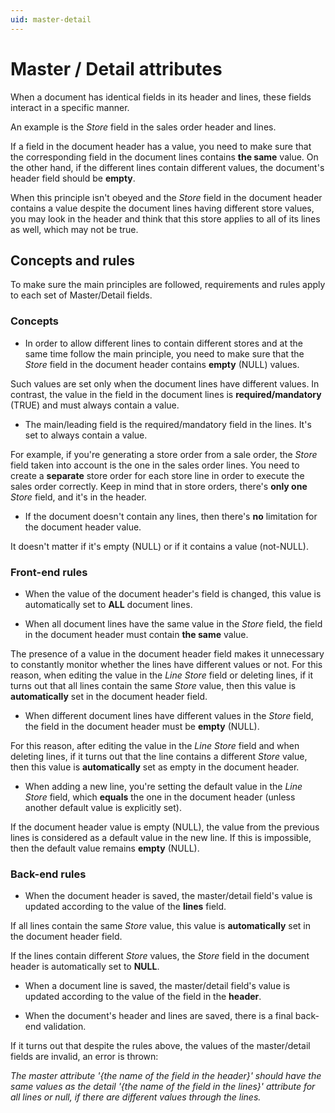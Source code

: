 ```yaml
---
uid: master-detail
---
```


# Master / Detail attributes

When a document has identical fields in its header and lines, these fields interact in a specific manner. 

An example is the *Store* field in the sales order header and lines.

If a field in the document header has a value, you need to make sure that the corresponding field in the document lines contains **the same** value. On the other hand, if the different lines contain different values, the document's header field should be **empty**.

When this principle isn't obeyed and the *Store* field in the document header contains a value despite the document lines having different store values, you may look in the header and think that this store applies to all of its lines as well, which may not be true.

## Concepts and rules

To make sure the main principles are followed, requirements and rules apply to each set of Master/Detail fields. 
### Concepts

- In order to allow different lines to contain different stores and at the same time follow the main principle, you need to make sure that the *Store* field in the document header contains **empty** (NULL) values. 

Such values are set only when the document lines have different values. In contrast, the value in the field in the document lines is **required/mandatory** (TRUE) and must always contain a value.

- The main/leading field is the required/mandatory field in the lines. It's set to always contain a value. 
 
For example, if you're generating a store order from a sale order, the _Store_ field taken into account is the one in the sales order lines. You need to create a **separate** store order for each store line in order to execute the sales order correctly. Keep in mind that in store orders, there's **only one** _Store_ field, and it's in the header.

- If the document doesn't contain any lines, then there's **no** limitation for the document header value. 
 
It doesn't matter if it's empty (NULL) or if it contains a value (not-NULL).
### Front-end rules

- When the value of the document header's field is changed, this value is automatically set to **ALL** document lines.

- When all document lines have the same value in the *Store* field, the field in the document header must contain **the same** value. 
 
The presence of a value in the document header field makes it unnecessary to constantly monitor whether the lines have different values or not. For this reason, when editing the value in the _Line Store_ field or deleting lines, if it turns out that all lines contain the same _Store_ value, then this value is **automatically** set in the document header field.

- When different document lines have different values in the *Store* field, the field in the document header must be **empty** (NULL).

For this reason, after editing the value in the _Line Store_ field and when deleting lines, if it turns out that the line contains a different _Store_ value, then this value is **automatically** set as empty in the document header.

- When adding a new line, you're setting the default value in the _Line Store_ field, which **equals** the one in the document header (unless another default value is explicitly set).
 
If the document header value is empty (NULL), the value from the previous lines is considered as a default value in the new line. If this is impossible, then the default value remains **empty** (NULL).
### Back-end rules

- When the document header is saved, the master/detail field's value is updated according to the value of the **lines** field. 

If all lines contain the same _Store_ value, this value is **automatically** set in the document header field.

If the lines contain different _Store_ values, the *Store* field in the document header is automatically set to **NULL**.

- When а document line is saved, the master/detail field's value is updated according to the value of the field in the **header**. 

- When the document's header and lines are saved, there is a final back-end validation. 
 
If it turns out that despite the rules above, the values of the master/detail fields are invalid, an error is thrown:

*The master attribute '{the name of the field in the header}' should have the same values as the detail '{the name of the field in the lines}' attribute for all lines or null, if there are different values through the lines.*
